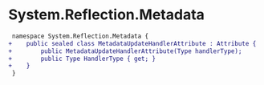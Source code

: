 # System.Reflection.Metadata

``` diff
 namespace System.Reflection.Metadata {
+    public sealed class MetadataUpdateHandlerAttribute : Attribute {
+        public MetadataUpdateHandlerAttribute(Type handlerType);
+        public Type HandlerType { get; }
+    }
 }
```

